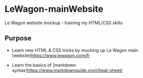 # LeWagon-mainWebsite
Le Wagon website mockup - training my HTML/CSS skills

## **Purpose**

* Learn new HTML & CSS tricks by mucking up Le Wagon main [website]https://www.lewagon.com/fr

* Learn the basics of [markdown syntax]https://www.markdownguide.org/cheat-sheet/
